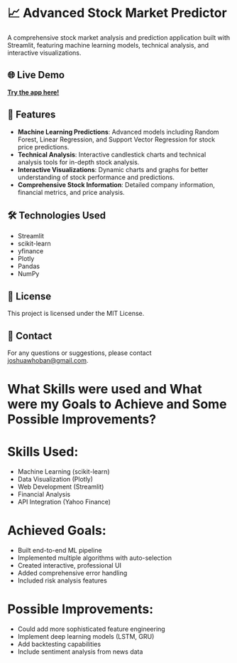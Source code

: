 # 📈 Advanced Stock Market Predictor

A comprehensive stock market analysis and prediction application built with Streamlit, featuring machine learning models, technical analysis, and interactive visualizations.

## 🌐 Live Demo
**[Try the app here!](https://mrhoban-advanced-stock-predictor-advanced-stock-app-j7i3og.streamlit.app/)**

## 🚀 Features
- **Machine Learning Predictions**: Advanced models including Random Forest, Linear Regression, and Support Vector Regression for stock price predictions.
- **Technical Analysis**: Interactive candlestick charts and technical analysis tools for in-depth stock analysis.
- **Interactive Visualizations**: Dynamic charts and graphs for better understanding of stock performance and predictions.
- **Comprehensive Stock Information**: Detailed company information, financial metrics, and price analysis.

## 🛠️ Technologies Used
- Streamlit
- scikit-learn
- yfinance
- Plotly
- Pandas
- NumPy

## 📝 License
This project is licensed under the MIT License.

## 📧 Contact
For any questions or suggestions, please contact [joshuawhoban@gmail.com](mailto:joshuawhoban@gmail.com).

# What Skills were used and What were my Goals to Achieve and Some Possible Improvements?

# Skills Used:
- Machine Learning (scikit-learn)
- Data Visualization (Plotly)
- Web Development (Streamlit)
- Financial Analysis
- API Integration (Yahoo Finance)

# Achieved Goals:
- Built end-to-end ML pipeline
- Implemented multiple algorithms with auto-selection
- Created interactive, professional UI
- Added comprehensive error handling
- Included risk analysis features

# Possible Improvements:
- Could add more sophisticated feature engineering
- Implement deep learning models (LSTM, GRU)
- Add backtesting capabilities
- Include sentiment analysis from news data